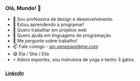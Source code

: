 ### Olá, Mundo! 👋

- 🔭 Sou professora de design e desenvolvimento
- 🌱 Estou aprendendo a programar!
- 👯 Quero trabalhar em projetos web
- 🤔 Quero ajuda em linguagens de programação
- 💬 Me pergunte sobre trabalho!
- 📫 Fale comigo - jan.veneziani@me.com
- 😄 Ela / She / Ella
- ⚡ Adoro esportes, sou instrutora de yoga e tenho 3 gatos.

##### <a href="http://linkedin.com/janveneziani">LinkedIn</a>
